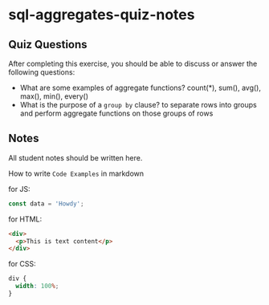 # sql-aggregates-quiz-notes

## Quiz Questions

After completing this exercise, you should be able to discuss or answer the following questions:

- What are some examples of aggregate functions?
  count(\*), sum(), avg(), max(), min(), every()
- What is the purpose of a `group by` clause?
  to separate rows into groups and perform aggregate functions on those groups of rows

## Notes

All student notes should be written here.

How to write `Code Examples` in markdown

for JS:

```javascript
const data = 'Howdy';
```

for HTML:

```html
<div>
  <p>This is text content</p>
</div>
```

for CSS:

```css
div {
  width: 100%;
}
```
